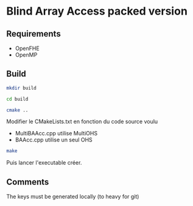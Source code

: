 # Blind Array Access packed version



## Requirements

* OpenFHE
* OpenMP

## Build

```bash
mkdir build
```

```bash
cd build
```
```bash
cmake ..
```

Modifier le CMakeLists.txt en fonction du code source voulu
* MultiBAAcc.cpp utilise MultiOHS
* BAAcc.cpp utilise un seul OHS

```bash
make
```

Puis lancer l'executable créer.


## Comments

The keys must be generated locally (to heavy for git)